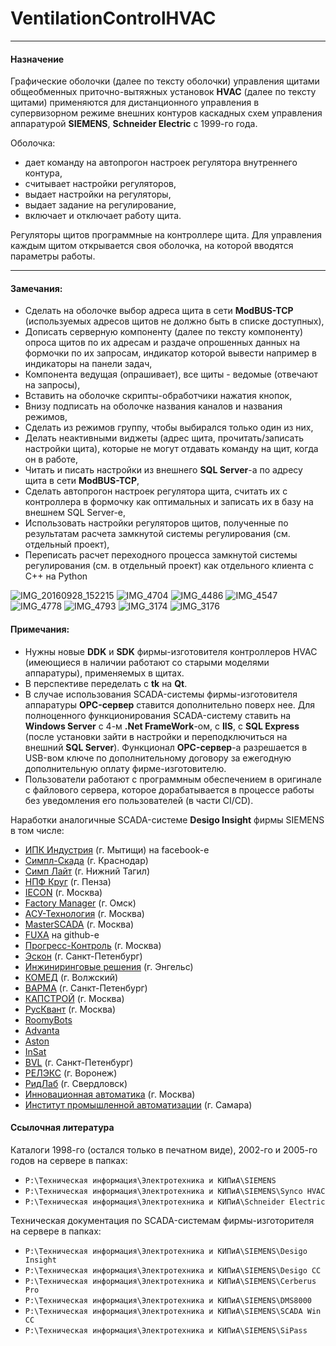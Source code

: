 # VentilationControlHVAC

----
#### Назначение
Графические оболочки (далее по тексту оболочки) управления щитами общеобменных приточно-вытяжных установок **HVAC** (далее по тексту щитами) применяются для дистанционного управления в супервизорном режиме внешних контуров каскадных схем управления аппаратурой **SIEMENS**, **Schneider Electric** с 1999-го года.

Оболочка: 
 - дает команду на автопрогон настроек регулятора внутреннего контура,
 - считывает настройки регуляторов,
 - выдает настройки на регуляторы,
 - выдает задание на регулирование,
 - включает и отключает работу щита.

Регуляторы щитов программные на контроллере щита.
Для управления каждым щитом открывается своя оболочка, на которой вводятся параметры работы.

----
#### Замечания:
 - Сделать на оболочке выбор адреса щита в сети **ModBUS-TCP** (используемых адресов щитов не должно быть в списке доступных),
 - Дописать серверную компоненту (далее по тексту компоненту) опроса щитов по их адресам и раздаче опрошенных данных на формочки по их запросам, индикатор которой вывести например в индикаторы на панели задач,
 - Компонента ведущая (опрашивает), все щиты - ведомые (отвечают на запросы),
 - Вставить на оболочке скрипты-обработчики нажатия кнопок,
 - Внизу подписать на оболочке названия каналов и названия режимов,
 - Сделать из режимов группу, чтобы выбирался только один из них,
 - Делать неактивными виджеты (адрес щита, прочитать/записать настройки щита), которые не могут отдавать команду на щит, когда он в работе,
 - Читать и писать настройки из внешнего **SQL Server**-а по адресу щита в сети **ModBUS-TCP**,
 - Сделать автопрогон настроек регулятора щита, считать их с контроллера в формочку как оптимальных и записать их в базу на внешнем SQL Server-е,
 - Использовать настройки регуляторов щитов, полученные по результатам расчета замкнутой системы регулирования (см. отдельный проект),
 - Переписать расчет переходного процесса замкнутой системы регулирования (см. в отдельный проект) как отдельного клиента с C++ на Python

![IMG_20160928_152215](https://user-images.githubusercontent.com/104857185/169311708-07b7b03a-a0fc-4fd0-a122-0f73b721b21e.jpg)
![IMG_4704](https://user-images.githubusercontent.com/104857185/169308673-81a780ba-8a2d-46db-ab37-a9f41d53fa34.JPG)
![IMG_4486](https://user-images.githubusercontent.com/104857185/169309000-4f485313-a44b-4f15-818e-b0a76adfc1ff.JPG)
![IMG_4547](https://user-images.githubusercontent.com/104857185/169310149-21e65ddf-7baa-45be-a14c-aa3a2d774197.JPG)
![IMG_4778](https://user-images.githubusercontent.com/104857185/169310532-a605a20f-8389-42ef-9c34-928f5b01c33a.JPG)
![IMG_4793](https://user-images.githubusercontent.com/104857185/169310808-5151ae47-95cf-4c17-8756-ea7f3cd65ec5.JPG)
![IMG_3174](https://user-images.githubusercontent.com/104857185/170977221-276454ab-5e53-4747-8108-c8fcff0e6f48.JPG)
![IMG_3176](https://user-images.githubusercontent.com/104857185/170977297-a0bd49e5-281f-4405-9636-5aa8f5c7a8ed.JPG)


#### Примечания:
 - Нужны новые **DDK** и **SDK** фирмы-изготовителя контроллеров HVAC (имеющиеся в наличии работают со старыми моделями аппаратуры), применяемых в щитах.
 - В перспективе переделать с **tk** на **Qt**.
 - В случае использования SCADA-системы фирмы-изготовителя аппаратуры **OPC-сервер** ставится дополнительно поверх нее. Для полноценного функционирования SCADA-систему ставить на **Windows Server** с 4-м **.Net FrameWork**-ом, с **IIS**, с **SQL Express** (после установки зайти в настройки и переподключиться на внешний **SQL Server**). Функционал **OPC-сервер**-а разрешается в USB-вом ключе по дополнительному договору за ежегодную дополнительную оплату фирме-изготовителю.
 - Пользователи работают с программным обеспечением в оригинале с файлового сервера, которое дорабатывается в процессе работы без уведомления его пользователей (в части CI/CD).

Наработки аналогичные SCADA-системе **Desigo Insight** фирмы SIEMENS в том числе:
 * [ИПК Индустрия](https://www.facebook.com/ipkindustriya/) (г. Мытищи) на facebook-е
 * [Симпл-Скада](https://simple-scada.com/) (г. Краснодар) 
 * [Симп Лайт](https://simplight.ru/) (г. Нижний Тагил) 
 * [НПФ Круг](https://www.krug2000.ru/products/ppr/scada-2000.html?utm_medium=cpc&utm_source=mail.yandex.ru&utm_campaign=15353707&utm_term=%D0%BA%D1%83%D0%BF%D0%B8%D1%82%D1%8C%20scada&utm_content=none.0&yclid=2892848951052795745) (г. Пенза)
 * [IECON](https://www.iecon.ru/about/) (г. Москва)
 * [Factory Manager](https://factorymanager.ru/) (г. Омск)
 * [АСУ-Технология](https://factorymanager.ru/) (г. Москва)
 * [MasterSCADA](https://masterscada.ru/?yclid=2966471923235094160#pos) (г. Москва)
 * [FUXA](https://github.com/frangoteam/FUXA) на github-е
 * [Прогресс-Контроль](https://progress-control.ru/) (г. Москва)
 * [Эскон](https://eskon-spb.ru) (г. Санкт-Петенбург)
 * [Инжиниринговые решения](https://ingircompany.ru/siemens?yclid=2798673388731962035) (г. Энгельс)
 * [КОМЕД](https://komed-automation.ru/o-kompanii) (г. Волжский)
 * [ВАРМА](https://varmatech.ru/automation-systems-development/?yclid=2798727833356145209) (г. Санкт-Петенбург)
 * [КАПСТРОЙ](https://constructor.ru/store/constructor/kapstroy/?utm_source=yandex&yclid=2926245293104894532) (г. Москва)
 * [РусКвант](https://rus-kvant.ru/?utm_source=yandex&utm_medium=vitaliy&utm_campaign=yandex_network_brand_rf&utm_content=cid:87412608|gid:5190223231|adid:14101242522|kwid:44651062050&utm_term=%D1%80%D1%83%D1%81%20%D0%BA%D0%B2%D0%B0%D0%BD%D1%82%20%D0%B8%D0%BC%D0%BF%D1%83%D0%BB%D1%8C%D1%81&yclid=2926301674729182146) (г. Москва)
 * [RoomyBots](https://roomybots.ru/doc/)
 * [Advanta](https://promo.advanta-group.ru/promo/?utm_source=yadirect&utm_medium=cpc&utm_campaign=83202387|MK_STRATEGII_KLYUCHI_RF_2023_promo_advanta_group_ru&utm_content=13486473614&utm_term=---autotargeting&yclid=2936916975607943712)
 * [Aston](https://astondevs.ru/?utm_campaign=stranica-retarget&yclid=2937092834591052453)
 * [InSat](https://insat.ru/products/?category=9&yclid=2937160091982435060)
 * [BVL](https://www.programmirovanie-kontrollerov.ru/promo1#block-2) (г. Санкт-Петенбург)
 * [РЕЛЭКС](https://relex.ru/ru/services/?utm_source=yandex&utm_medium=cpc&utm_campaign=cid|RSYA|87558350|context&utm_content=gid|5193206353|aid|14139497941|44738758466|44738758466|desktop|%D0%A1%D0%BE%D1%87%D0%B8&utm_term=%D1%80%D0%B0%D0%B7%D1%80%D0%B0%D0%B1%D0%BE%D1%82%D0%BA%D0%B0%20%D0%B8%D0%BD%D1%84%D0%BE%D1%80%D0%BC%D0%B0%D1%86%D0%B8%D0%BE%D0%BD%D0%BD%D0%BE%D0%B9%20%D1%81%D0%B8%D1%81%D1%82%D0%B5%D0%BC%D1%8B&pm_source=mail.yandex.ru&pm_block=none&pm_position=0&yclid=2980003357856699201) (г. Воронеж)
 * [РидЛаб](https://rydlab.ru/?yclid=3020577673937752289) (г. Свердловск)
 * [Инновационная автоматика](https://iautomatica.ru/catalog-siemens/wincc-7-5/simatic-wincc-odk-v7-5-otkrytyy-komplekt-razrabotchika-odk-optsiya-dlya-simatic-wincc-v7-5-dlya-prog/?utm_source=yandex&utm_medium=cpc&utm_campaign=77346079&yclid=3291318754041991962) (г. Москва)
 * [Институт промышленной автоматизации](https://ipa.sms-a.ru/?utm_source=yandex&utm_medium=cpc&utm_campaign=yarsya&utm_content=4881558151&utm_term=simatic%20step%207%20%D0%BE%D0%B1%D1%83%D1%87%D0%B5%D0%BD%D0%B8%D0%B5&_openstat=ZGlyZWN0LnlhbmRleC5ydTszMDYxMTA2Njs0ODgxNTU4MTUxO21haWwueWFuZGV4LnJ1Omd1YXJhbnRlZQ&yclid=3573652583933350514) (г. Самара)

#### Ссылочная литература
Каталоги 1998-го (остался только в печатном виде), 2002-го и 2005-го годов на сервере в папках:
 - `P:\Техническая информация\Электротехника и КИПиА\SIEMENS`
 - `P:\Техническая информация\Электротехника и КИПиА\SIEMENS\Synco HVAC`
 - `P:\Техническая информация\Электротехника и КИПиА\Schneider Electric` 

Техническая документация по SCADA-системам фирмы-изготорителя на сервере в папках:
 - `P:\Техническая информация\Электротехника и КИПиА\SIEMENS\Desigo Insight`
 - `P:\Техническая информация\Электротехника и КИПиА\SIEMENS\Desigo CC`
 - `P:\Техническая информация\Электротехника и КИПиА\SIEMENS\Cerberus Pro`
 - `P:\Техническая информация\Электротехника и КИПиА\SIEMENS\DMS8000`
 - `P:\Техническая информация\Электротехника и КИПиА\SIEMENS\SCADA Win CC`
 - `P:\Техническая информация\Электротехника и КИПиА\SIEMENS\SiPass`
